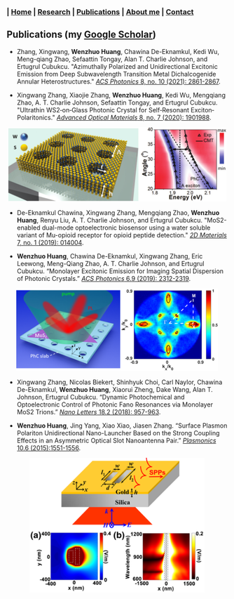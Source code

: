 ### | [Home](../index.md) | [Research](../research/index.md) | [Publications](../publications/index.md) | [About me](../aboutme/index.md) | [Contact](../contact/index.md)

## Publications (my [Google Scholar](https://scholar.google.com/citations?user=l84jH0AAAAAJ&hl=en))

* Zhang, Xingwang, **Wenzhuo Huang**, Chawina De-Eknamkul, Kedi Wu, Meng-qiang Zhao, Sefaattin Tongay, Alan T. Charlie Johnson, and Ertugrul Cubukcu. "Azimuthally Polarized and Unidirectional Excitonic Emission from Deep Subwavelength Transition Metal Dichalcogenide Annular Heterostructures." [_ACS Photonics_ 8, no. 10 (2021): 2861-2867](https://pubs.acs.org/doi/abs/10.1021/acsphotonics.1c01033).

* Xingwang Zhang, Xiaojie Zhang, **Wenzhuo Huang**, Kedi Wu, Mengqiang Zhao, A. T. Charlie Johnson, Sefaattin Tongay, and Ertugrul Cubukcu. "Ultrathin WS2‐on‐Glass Photonic Crystal for Self‐Resonant Exciton‐Polaritonics." [_Advanced Optical Materials_ 8, no. 7 (2020): 1901988](https://onlinelibrary.wiley.com/doi/full/10.1002/adom.201901988).
<p align="center">
  <img width="500" src="/Images/WS2onGlass.png">
</p>

* De-Eknamkul Chawina, Xingwang Zhang, Mengqiang Zhao, **Wenzhuo Huang**, Renyu Liu, A. T. Charlie Johnson, and Ertugrul Cubukcu. "MoS2-enabled dual-mode optoelectronic biosensor using a water soluble variant of Mu-opioid receptor for opioid peptide detection." [_2D Materials_ 7, no. 1 (2019): 014004](https://iopscience.iop.org/article/10.1088/2053-1583/ab5ae2/meta).

* **Wenzhuo Huang**, Chawina De-Eknamkul, Xingwang Zhang, Eric Leewong, Meng-Qiang Zhao, A. T. Charlie Johnson, and Ertugrul Cubukcu. 
“Monolayer Excitonic Emission for Imaging Spatial Dispersion of Photonic Crystals.” [_ACS Photonics_ 6.9 (2019): 2312-2319](https://pubs.acs.org/doi/10.1021/acsphotonics.9b00820).
<p align="center">
  <img width="460" src="/Images/imageEFCs.png">
</p>

* Xingwang Zhang, Nicolas Biekert, Shinhyuk Choi, Carl Naylor, Chawina De-Eknamkul, **Wenzhuo Huang**, Xiaorui Zheng, Dake Wang, 
Alan T. Johnson, Ertugrul  Cubukcu. “Dynamic Photochemical and Optoelectronic Control of Photonic Fano Resonances via Monolayer 
MoS2 Trions.” [_Nano Letters_ 18.2 (2018): 957-963](https://pubs.acs.org/doi/pdf/10.1021/acs.nanolett.7b04355). 

<!-- * **Wenzhuo Huang**, Hai Zhu, Ertugrul Cubukcu. “Electrostatic Tuning of Fano Resonances in Plasmonic Metamaterial Absorber.” 
Manuscript prepared for _Applied Physics Letters_.-->

* **Wenzhuo Huang**, Jing Yang, Xiao Xiao, Jiasen Zhang. “Surface Plasmon Polariton Unidirectional Nano-Launcher Based on the 
Strong Coupling Effects in an Asymmetric Optical Slot Nanoantenna Pair.” [_Plasmonics_ 10.6 (2015):1551-1556](https://link.springer.com/content/pdf/10.1007%2Fs11468-015-9970-x.pdf).
<p align="center">
  <img width="400" src="/Images/plasmonics.png">
</p>

